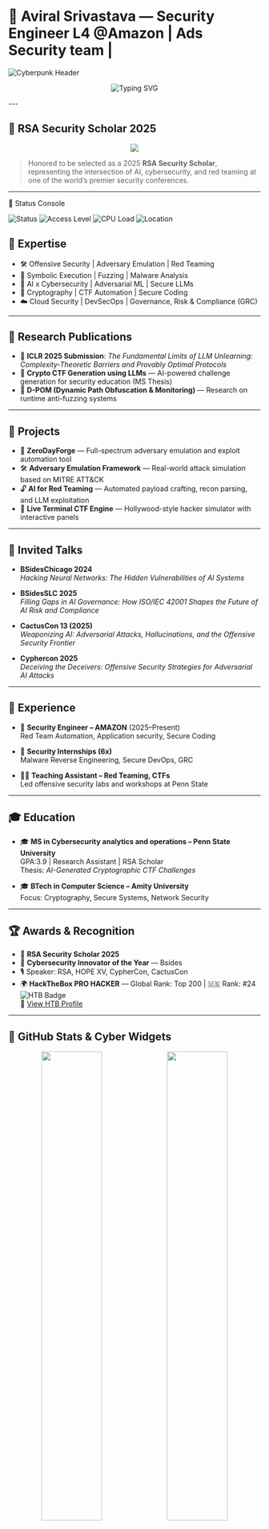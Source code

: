 # 👾 Aviral Srivastava — Security Engineer L4 @Amazon | Ads Security team |

![Cyberpunk Header](https://capsule-render.vercel.app/api?type=wave&color=gradient&text=Aviral%20Srivastava&height=200&fontSize=40&animation=twinkling)

<p align="center">
  <img src="https://readme-typing-svg.demolab.com?font=JetBrains+Mono&size=22&duration=4000&pause=1000&color=00FFFF&width=600&center=true&vCenter=true&lines=Offensive+Security+Researcher;AI-Powered+Exploitation+Engineer;Red+Team+Toolsmith;Fuzzing+%2F+Symbolic+Execution+%2F+Malware+R%26D;Application+Security+Engineer;Secure+coder;Malware+Expert;Cryptographer;Researcher+AIxCybersecurity" alt="Typing SVG" />
</p>
---

## 🏅 RSA Security Scholar 2025

<p align="center">
  <img src="https://img.shields.io/badge/RSA%20Security%20Scholar-2025-%23ff007f?style=for-the-badge&logo=verizon&logoColor=white" />
</p>

> Honored to be selected as a 2025 **RSA Security Scholar**, representing the intersection of AI, cybersecurity, and red teaming at one of the world’s premier security conferences.

---
🎯 Status Console

![Status](https://img.shields.io/badge/AI%20Threat%20Ops-ENGAGED-00ffcc?style=for-the-badge&logo=databricks)
![Access Level](https://img.shields.io/badge/Access%20Level-ROOT-ff0055?style=for-the-badge&logo=gnu-bash)
![CPU Load](https://img.shields.io/badge/System%20Load-0.72%25-blue?style=flat-square&logo=linux)
![Location](https://img.shields.io/badge/Origin-Unknown%20Node-green?style=flat-square&logo=tor)


## 🧩 Expertise

- 🛠️ Offensive Security | Adversary Emulation | Red Teaming  
- 🔐 Symbolic Execution | Fuzzing | Malware Analysis  
- 🤖 AI x Cybersecurity | Adversarial ML | Secure LLMs  
- 🧠 Cryptography | CTF Automation | Secure Coding  
- ☁️ Cloud Security | DevSecOps | Governance, Risk & Compliance (GRC)

---

## 🔬 Research Publications

- 📘 **ICLR 2025 Submission**: _The Fundamental Limits of LLM Unlearning: Complexity-Theoretic Barriers and Provably Optimal Protocols_  
- 🧠 **Crypto CTF Generation using LLMs** — AI-powered challenge generation for security education (MS Thesis)  
- 🔄 **D-POM (Dynamic Path Obfuscation & Monitoring)** — Research on runtime anti-fuzzing systems  

---

## 🚀 Projects

- 🎯 **ZeroDayForge** — Full-spectrum adversary emulation and exploit automation tool  
- 🛠️ **Adversary Emulation Framework** — Real-world attack simulation based on MITRE ATT&CK  
- 🔓 **AI for Red Teaming** — Automated payload crafting, recon parsing, and LLM exploitation  
- 🧪 **Live Terminal CTF Engine** — Hollywood-style hacker simulator with interactive panels  

---

## 🎤 Invited Talks

- **BSidesChicago 2024**  
  _Hacking Neural Networks: The Hidden Vulnerabilities of AI Systems_

- **BSidesSLC 2025**  
  _Filling Gaps in AI Governance: How ISO/IEC 42001 Shapes the Future of AI Risk and Compliance_

- **CactusCon 13 (2025)**  
  _Weaponizing AI: Adversarial Attacks, Hallucinations, and the Offensive Security Frontier_

- **Cyphercon 2025**  
  _Deceiving the Deceivers: Offensive Security Strategies for Adversarial AI Attacks_

---

## 💼 Experience

- 🔐 **Security Engineer – AMAZON** (2025–Present)  
  Red Team Automation, Application security, Secure Coding

- 🧪 **Security Internships (6x)**  
  Malware Reverse Engineering, Secure DevOps, GRC

- 🧑‍🏫 **Teaching Assistant – Red Teaming, CTFs**  
  Led offensive security labs and workshops at Penn State

---

## 🎓 Education

- 🎓 **MS in Cybersecurity analytics and operations – Penn State University**  
  GPA:3.9 | Research Assistant | RSA Scholar  
  Thesis: _AI-Generated Cryptographic CTF Challenges_

- 🎓 **BTech in Computer Science – Amity University**  
  Focus: Cryptography, Secure Systems, Network Security

---

## 🏆 Awards & Recognition

- 🥇 **RSA Security Scholar 2025**  
- 🏅 **Cybersecurity Innovator of the Year** — Bsides  
- 🎙️ Speaker: RSA, HOPE XV, CypherCon, CactusCon  
- 🌍 **HackTheBox PRO HACKER** — Global Rank: Top 200 | 🇺🇸 Rank: #24  
  ![HTB Badge](https://www.hackthebox.com/badge/image/212766)  
  🔗 [View HTB Profile](https://app.hackthebox.com/profile/212766)

---

## 🧠 GitHub Stats & Cyber Widgets

<p align="center">
  <img width="49%" src="https://github-readme-stats.vercel.app/api?username=Aviral2642&show_icons=true&theme=tokyonight&count_private=true&hide_border=true" />
  <img width="49%" src="https://github-readme-stats.vercel.app/api/top-langs/?username=Aviral2642&layout=compact&theme=tokyonight&hide_border=true" />
</p>

<p align="center">
  <img src="https://github-profile-trophy.vercel.app/?username=Aviral2642&theme=matrix&margin-w=10&no-bg=true&no-frame=true" />
</p>

---

## 👽 Cyber-Terminal Visuals (Coming Soon)

- ⚡ Interactive Terminal Portfolio  
- 🌐 3D Live Globe for Threat Visualization  
- 🎛️ LLM Exploit Auto-Crafter  
- 🛰️ Recon Parser for Red Team AI Systems

---

> 💬 _“The more they secure, the more we exploit. The future belongs to offensive AI.”_
